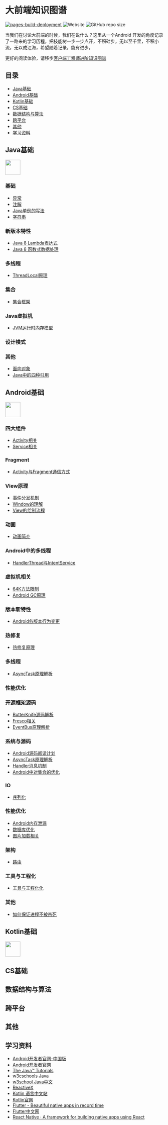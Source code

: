 # 大前端知识图谱

[![pages-build-deployment](https://github.com/ivanjlee/frontend-roadmap/actions/workflows/pages/pages-build-deployment/badge.svg)](https://github.com/ivanjlee/frontend-roadmap/actions/workflows/pages/pages-build-deployment)  ![Website](https://img.shields.io/website?url=https%3A%2F%2Fivanjlee.github.io%2Ffrontend-roadmap)  ![GitHub repo size](https://img.shields.io/github/repo-size/ivanjlee/frontend-roadmap)

当我们在讨论大前端的时候，我们在说什么？这里从一个Android
开发的角度记录了一路来的学习历程，把技能树一步一步点开，不积硅步，无以至千里，不积小流，无以成江海，希望随着记录，能有进步。

更好的阅读体验，请移步[客户端工程师进阶知识图谱](https://ivanjlee.github.io/frontend-roadmap/)

## 目录

 * [Java基础](#Java基础)
 * [Android基础](#Android基础)
 * [Kotlin基础](#Kotlin基础)
 * [CS基础](#CS基础)
 * [数据结构与算法](#数据结构与算法)
 * [跨平台](#跨平台)
 * [其他](#其他)
 * [学习资料](#学习资料)

## Java基础

<img src="./assets/ic-java.png" width="48px"/> 


### 基础

- [异常](./docs/Java/%E5%BC%82%E5%B8%B8.md)
- [注解](./docs/Java/%E6%B3%A8%E8%A7%A3.md)
- [Java单例的写法](./docs/Java/Java%E5%8D%95%E4%BE%8B%E7%9A%84%E5%86%99%E6%B3%95.md)
- [字符串](./docs/Java/%E5%AD%97%E7%AC%A6%E4%B8%B2.md)

### 新版本特性

- [Java 8 Lambda表达式](./docs/Java/Java-8-lambda.md)
- [Java 8 函数式数据处理](./docs/Java/Java-8-functional.md)

### 多线程

- [ThreadLocal原理](./docs/Java/ThreadLocal.md)

### 集合

- [集合框架](./docs/Java/Collections.md)

### Java虚拟机

- [JVM运行时内存模型](./docs/Java/JVM-memory-model.md)


### 设计模式

### 其他

- [面向对象](./docs/Java/%E9%9D%A2%E5%90%91%E5%AF%B9%E8%B1%A1.md)
- [Java中的四种引用](./docs/Java/References.md)


## Android基础

<img src="./assets/ic-android.png" width="48px"/> 

### 四大组件

- [Activity相关](./docs/Android/activity.md)
- [Service相关](./docs/Android/service.md)

### Fragment

- [Activity与Fragment通信方式](./docs/Android/fragment2activity.md)

### View原理

- [事件分发机制](./docs/Android/event-dispatch.md)
- [Window的理解](./docs/Android/Android-window.md)
- [View的绘制流程](./docs/Android/how-is-view-drew.md)

### 动画

- [动画简介](./docs/Android/Animations.md)

### Android中的多线程

- [HandlerThread与IntentService](./docs/Android/HandlerThread&IntentService.md)

### 虚拟机相关

- [64K方法限制](./docs/Android/android-virtual-machine.md)
- [Android GC原理](./docs/Android/Android-GC.md)

### 版本新特性

- [Android各版本行为变更](./docs/Android/Android-new-features.md)

### 热修复

- [热修复原理](./docs/Android/Hotfix.md)

### 多线程

- [AsyncTask原理解析](./docs/Android/AsyncTask.md)

### 性能优化

### 开源框架源码

- [ButterKnife源码解析](./docs/Android/ButterKnife.md)
- [Fresco相关](./docs/Android/Fresco.md)
- [EventBus原理解析](./docs/Android/EventBus.md)

### 系统与源码

- [Android源码阅读计划](./docs/Android/Framework/Android-source-code.md)
- [AsyncTask原理解析](./docs/Android/AsyncTask.md)
- [Handler消息机制](./docs/Android/Handler.md)
- [Android中对集合的优化](./docs/Android/Android-collections.md)

### IO

- [序列化](./docs/Android/Serialization.md)

### 性能优化

- [Android内存泄漏](./docs/Android/Android-memory.md)
- [数据库优化](./docs/Android/Android-database.md)
- [图片加载相关](./docs/Android/Image.md)

### 架构
- [路由](./docs/Android/Routing.md)

### 工具与工程化
- [工具与工程化化](./docs/Android/tools.md)

### 其他
- [如何保证进程不被杀死](./docs/Android/keep-alive.md)

## Kotlin基础

<img src="./assets/kotlin-logo.png" width="48px"/>

## CS基础

## 数据结构与算法

## 跨平台

## 其他

## 学习资料

- [Android开发者官网-中国版](https://developer.android.google.cn/)
- [Android开发者官网](https://developer.android.com/)
- [The Java™ Tutorials](https://docs.oracle.com/javase/tutorial/index.html)
- [w3cschools Java](https://www.w3schools.com/java)
- [w3school Java中文](https://www.w3cschool.cn/java/)
- [ReactiveX](https://reactivex.io/)
- [Kotlin 语言中文站](https://www.kotlincn.net/)
- [Kotlin官网](https://kotlinlang.org/)
- [Flutter - Beautiful native apps in record time](https://flutter.dev/)
- [Flutter中文网](https://flutterchina.club/)
- [React Native · A framework for building native apps using React](https://reactnative.dev/)
